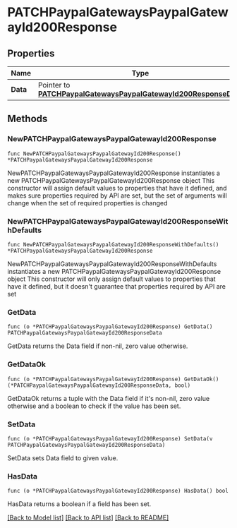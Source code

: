 # PATCHPaypalGatewaysPaypalGatewayId200Response

## Properties

Name | Type | Description | Notes
------------ | ------------- | ------------- | -------------
**Data** | Pointer to [**PATCHPaypalGatewaysPaypalGatewayId200ResponseData**](PATCHPaypalGatewaysPaypalGatewayId200ResponseData.md) |  | [optional] 

## Methods

### NewPATCHPaypalGatewaysPaypalGatewayId200Response

`func NewPATCHPaypalGatewaysPaypalGatewayId200Response() *PATCHPaypalGatewaysPaypalGatewayId200Response`

NewPATCHPaypalGatewaysPaypalGatewayId200Response instantiates a new PATCHPaypalGatewaysPaypalGatewayId200Response object
This constructor will assign default values to properties that have it defined,
and makes sure properties required by API are set, but the set of arguments
will change when the set of required properties is changed

### NewPATCHPaypalGatewaysPaypalGatewayId200ResponseWithDefaults

`func NewPATCHPaypalGatewaysPaypalGatewayId200ResponseWithDefaults() *PATCHPaypalGatewaysPaypalGatewayId200Response`

NewPATCHPaypalGatewaysPaypalGatewayId200ResponseWithDefaults instantiates a new PATCHPaypalGatewaysPaypalGatewayId200Response object
This constructor will only assign default values to properties that have it defined,
but it doesn't guarantee that properties required by API are set

### GetData

`func (o *PATCHPaypalGatewaysPaypalGatewayId200Response) GetData() PATCHPaypalGatewaysPaypalGatewayId200ResponseData`

GetData returns the Data field if non-nil, zero value otherwise.

### GetDataOk

`func (o *PATCHPaypalGatewaysPaypalGatewayId200Response) GetDataOk() (*PATCHPaypalGatewaysPaypalGatewayId200ResponseData, bool)`

GetDataOk returns a tuple with the Data field if it's non-nil, zero value otherwise
and a boolean to check if the value has been set.

### SetData

`func (o *PATCHPaypalGatewaysPaypalGatewayId200Response) SetData(v PATCHPaypalGatewaysPaypalGatewayId200ResponseData)`

SetData sets Data field to given value.

### HasData

`func (o *PATCHPaypalGatewaysPaypalGatewayId200Response) HasData() bool`

HasData returns a boolean if a field has been set.


[[Back to Model list]](../README.md#documentation-for-models) [[Back to API list]](../README.md#documentation-for-api-endpoints) [[Back to README]](../README.md)


